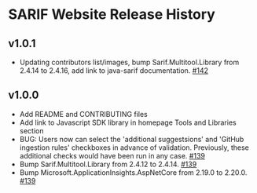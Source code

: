 # SARIF Website Release History

## **v1.0.1**
- Updating contributors list/images, bump Sarif.Multitool.Library from 2.4.14 to 2.4.16, add link to java-sarif documentation. [#142](https://github.com/microsoft/sarif-website/pull/142)

## **v1.0.0**

- Add README and CONTRIBUTING files
- Add link to Javascript SDK library in homepage Tools and Libraries section
- BUG: Users now can select the 'additional suggestsions' and 'GitHub ingestion rules' checkboxes in advance of validation. Previously, these additional checks would have been run in any case. [#139](https://github.com/microsoft/sarif-website/pull/139)
- Bump Sarif.Multitool.Library from 2.4.12 to 2.4.14. [#139](https://github.com/microsoft/sarif-website/pull/139)
- Bump Microsoft.ApplicationInsights.AspNetCore from 2.19.0 to 2.20.0. [#139](https://github.com/microsoft/sarif-website/pull/139)